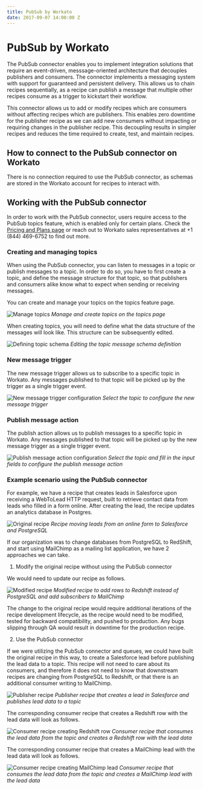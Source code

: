 ```yaml
---
title: PubSub by Workato
date: 2017-09-07 14:00:00 Z
---
```


# PubSub by Workato
The PubSub connector enables you to implement integration solutions that require an event-driven, messsage-oriented architecture that decouples publishers and consumers. The connector implements a messaging system with support for guaranteed and persistent delivery. This allows us to chain recipes sequentially, as a recipe can publish a message that multiple other recipes consume as a trigger to kickstart their workflow.

This connector allows us to add or modify recipes which are consumers without affecting recipes which are publishers. This enables zero downtime for the publisher recipe as we can add new consumers without impacting or requiring changes in the publisher recipe. This decoupling results in simpler recipes and reduces the time required to create, test, and maintain recipes.

## How to connect to the PubSub connector on Workato
There is no connection required to use the PubSub connector, as schemas are stored in the Workato account for recipes to interact with.

## Working with the PubSub connector
In order to work with the PubSub connector, users require access to the PubSub topics feature, which is enabled only for certain plans. Check the [Pricing and Plans page](https://www.workato.com/pricing?audience=general) or reach out to Workato sales representatives at +1 (844) 469-6752 to find out more.

### Creating and managing topics
When using the PubSub connector, you can listen to messages in a topic or publish messages to a topic. In order to do so, you have to first create a topic, and define the message structure for that topic, so that publishers and consumers alike know what to expect when sending or receiving messages.

You can create and manage your topics on the topics feature page.

![Manage topics](/assets/images/connectors/pubsub/manage-topics.png)
*Manage and create topics on the topics page*

When creating topics, you will need to define what the data structure of the messages will look like. This structure can be subsequently edited.

![Defining topic schema](/assets/images/connectors/pubsub/defining-topic-schema.gif)
*Editing the topic message schema definition*

### New message trigger
The new message trigger allows us to subscribe to a specific topic in Workato. Any messages published to that topic will be picked up by the trigger as a single trigger event.

![New message trigger configuration](/assets/images/connectors/pubsub/new-message-trigger.png)
*Select the topic to configure the new message trigger*

### Publish message action
The publish action allows us to publish messages to a specific topic in Workato. Any messages published to that topic will be picked up by the new message trigger as a single trigger event.

![Publish message action configuration](/assets/images/connectors/pubsub/publish-message-action.gif)
*Select the topic and fill in the input fields to configure the publish message action*

### Example scenario using the PubSub connector
For example, we have a recipe that creates leads in Salesforce upon receiving a WebToLead HTTP request, built to retrieve contact data from leads who filled in a form online. After creating the lead, the recipe updates an analytics database in Postgres.

![Original recipe](/assets/images/connectors/pubsub/original-pubsub-recipe.png)
*Recipe moving leads from an online form to Salesforce and PostgreSQL*

If our organization was to change databases from PostgreSQL to RedShift, and start using MailChimp as a mailing list application, we have 2 approaches we can take.

1) Modify the original recipe without using the PubSub connector

We would need to update our recipe as follows.

![Modified recipe](/assets/images/connectors/pubsub/modified-original-recipe.png)
*Modified recipe to add rows to Redshift instead of PostgreSQL and add subscribers to MailChimp*

The change to the original recipe would require additional iterations of the recipe development lifecycle, as the recipe would need to be modified, tested for backward compatibility, and pushed to production. Any bugs slipping through QA would result in downtime for the production recipe.

2) Use the PubSub connector

If we were utilizing the PubSub connector and queues, we could have built the original recipe in this way, to create a Salesforce lead before publishing the lead data to a topic. This recipe will not need to care about its consumers, and therefore it does not need to know that downstream recipes are changing from PostgreSQL to Redshift, or that there is an additional consumer writing to MailChimp.

![Publisher recipe](/assets/images/connectors/pubsub/recipe-with-publish-step.png)
*Publisher recipe that creates a lead in Salesforce and publishes lead data to a topic*

The corresponding consumer recipe that creates a Redshift row with the lead data will look as follows.

![Consumer recipe creating Redshift row](/assets/images/connectors/pubsub/consumer-recipe-creating-redshift-row.png)
*Consumer recipe that consumes the lead data from the topic and creates a Redshift row with the lead data*

The corresponding consumer recipe that creates a MailChimp lead with the lead data will look as follows.

![Consumer recipe creating MailChimp lead](/assets/images/connectors/pubsub/consumer-recipe-creating-mailchimp-lead.png)
*Consumer recipe that consumes the lead data from the topic and creates a MailChimp lead with the lead data*
